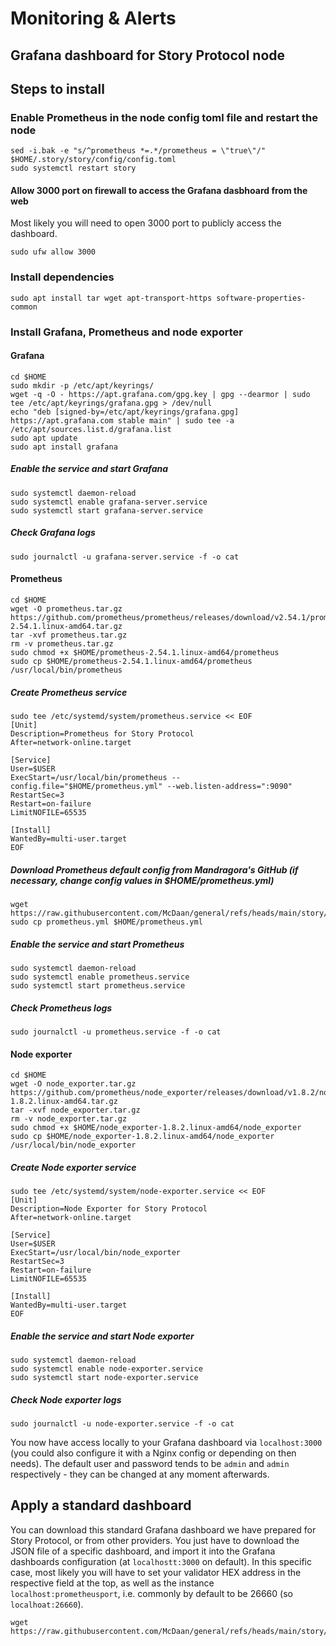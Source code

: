 # Monitoring & Alerts


## Grafana dashboard for Story Protocol node

## Steps to install

### Enable Prometheus in the node config toml file and restart the node
```
sed -i.bak -e "s/^prometheus *=.*/prometheus = \"true\"/" $HOME/.story/story/config/config.toml
sudo systemctl restart story
```

#### Allow 3000 port on firewall to access the Grafana dasbhoard from the web
Most likely you will need to open 3000 port to publicly access the dashboard.
```
sudo ufw allow 3000
```

### Install dependencies

```
sudo apt install tar wget apt-transport-https software-properties-common
```

### Install Grafana, Prometheus and node exporter
#### Grafana
```
cd $HOME
sudo mkdir -p /etc/apt/keyrings/
wget -q -O - https://apt.grafana.com/gpg.key | gpg --dearmor | sudo tee /etc/apt/keyrings/grafana.gpg > /dev/null
echo "deb [signed-by=/etc/apt/keyrings/grafana.gpg] https://apt.grafana.com stable main" | sudo tee -a /etc/apt/sources.list.d/grafana.list
sudo apt update
sudo apt install grafana
```
##### Enable the service and start Grafana
```
sudo systemctl daemon-reload
sudo systemctl enable grafana-server.service
sudo systemctl start grafana-server.service
```
##### Check Grafana logs
```
sudo journalctl -u grafana-server.service -f -o cat
```

#### Prometheus

```
cd $HOME
wget -O prometheus.tar.gz https://github.com/prometheus/prometheus/releases/download/v2.54.1/prometheus-2.54.1.linux-amd64.tar.gz
tar -xvf prometheus.tar.gz
rm -v prometheus.tar.gz
sudo chmod +x $HOME/prometheus-2.54.1.linux-amd64/prometheus
sudo cp $HOME/prometheus-2.54.1.linux-amd64/prometheus /usr/local/bin/prometheus
```
##### Create Prometheus service
```
sudo tee /etc/systemd/system/prometheus.service << EOF
[Unit]
Description=Prometheus for Story Protocol
After=network-online.target

[Service]
User=$USER
ExecStart=/usr/local/bin/prometheus --config.file="$HOME/prometheus.yml" --web.listen-address=":9090"
RestartSec=3
Restart=on-failure
LimitNOFILE=65535

[Install]
WantedBy=multi-user.target
EOF
```
##### Download Prometheus default config from Mandragora's GitHub (if necessary, change config values in $HOME/prometheus.yml)
```
wget https://raw.githubusercontent.com/McDaan/general/refs/heads/main/story/grafana/prometheus.yml
sudo cp prometheus.yml $HOME/prometheus.yml
```

##### Enable the service and start Prometheus
```
sudo systemctl daemon-reload
sudo systemctl enable prometheus.service
sudo systemctl start prometheus.service
```
##### Check Prometheus logs
```
sudo journalctl -u prometheus.service -f -o cat
```

#### Node exporter
```
cd $HOME
wget -O node_exporter.tar.gz https://github.com/prometheus/node_exporter/releases/download/v1.8.2/node_exporter-1.8.2.linux-amd64.tar.gz
tar -xvf node_exporter.tar.gz
rm -v node_exporter.tar.gz
sudo chmod +x $HOME/node_exporter-1.8.2.linux-amd64/node_exporter
sudo cp $HOME/node_exporter-1.8.2.linux-amd64/node_exporter /usr/local/bin/node_exporter
```
##### Create Node exporter service
```
sudo tee /etc/systemd/system/node-exporter.service << EOF
[Unit]
Description=Node Exporter for Story Protocol
After=network-online.target

[Service]
User=$USER
ExecStart=/usr/local/bin/node_exporter
RestartSec=3
Restart=on-failure
LimitNOFILE=65535

[Install]
WantedBy=multi-user.target
EOF
```
##### Enable the service and start Node exporter
```
sudo systemctl daemon-reload
sudo systemctl enable node-exporter.service
sudo systemctl start node-exporter.service
```
##### Check Node exporter logs
```
sudo journalctl -u node-exporter.service -f -o cat
```

You now have access locally to your Grafana dashboard via `localhost:3000` (you could also configure it with a Nginx config or depending on then needs). The default user and password tends to be `admin` and `admin` respectively - they can be changed at any moment afterwards.
## Apply a standard dashboard

You can download this standard Grafana dashboard we have prepared for Story Protocol, or from other providers. You just have to download the JSON file of a specific dashboard, and import it into the Grafana dashboards configuration (at `localhostt:3000` on default). In this specific case, most likely you will have to set your validator HEX address in the respective field at the top, as well as the instance `localhost:prometheusport`, i.e. commonly by default to be 26660 (so `localhoat:26660`). 

```
wget https://raw.githubusercontent.com/McDaan/general/refs/heads/main/story/grafana/mandashboard.json
```
